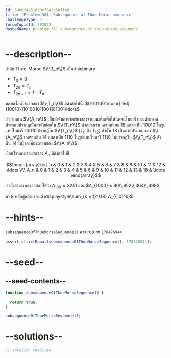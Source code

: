 ```yaml
---
id: 5900f4d51000cf542c50ffe8
title: 'Problem 361: Subsequence of Thue-Morse sequence'
challengeType: 5
forumTopicId: 302022
dashedName: problem-361-subsequence-of-thue-morse-sequence
---
```


# --description--

ลำดับ Thue-Morse $\\{T_n\\}$ เป็นลำดับbinary

- $T_0 = 0$
- $T_{2n} = T_n$
- $T_{2n + 1} = 1 - T_n$

หลายเงื่อนไขแรกของ $\\{T_n\\}$ มีดังต่อไปนี้: $01101001\color{red}{10010}1101001011001101001\ldots$

เรากำหนด $\\{A_n\\}$ เป็นลำดับการจัดเรียงของจำนวนเต็มเพื่อให้นิพจน์ไบนารีของแต่ละองค์ประกอบปรากฏเป็นลำดับย่อยใน $\\{T_n\\}$ ตัวอย่างเช่น เลขทศนิยม 18 แสดงเป็น 10010 ในรูปแบบไบนารี 10010 ปรากฏใน $\\{T_n\\}$ ($T_8$ ถึง $T_{12}$) ดังนั้น 18 เป็นองค์ประกอบของ $\\{A_n\\}$ เลขฐานสิบ 14 แสดงเป็น 1110 ในรูปแบบไบนารี 1110 ไม่ปรากฏใน $\\{T_n\\}$ ดังนั้น 14 ไม่ใช่องค์ประกอบของ $\\{A_n\\}$

เงื่อนไขหลายข้อแรกของ $A_n$ มีดังต่อไปนี้

$$\begin{array}{cr}
  n   & 0 & 1 & 2 & 3 & 4 & 5 & 6 & 7 &  8 &  9 & 10 & 11 & 12 & \ldots \\\\
  A_n & 0 & 1 & 2 & 3 & 4 & 5 & 6 & 9 & 10 & 11 & 12 & 13 & 18 & \ldots
\end{array}$$

เรายังสามารถตรวจสอบได้ว่า $A_{100} = 3251$ และ $A_{1000} = 80\\,852\\,364\\,498$

หา 9 หลักสุดท้ายของ $\displaystyle\sum_{k = 1}^{18} A_{{10}^k}$

# --hints--

`subsequenceOfThueMorseSequence()` ควร return `178476944`.

```js
assert.strictEqual(subsequenceOfThueMorseSequence(), 178476944);
```

# --seed--

## --seed-contents--

```js
function subsequenceOfThueMorseSequence() {

  return true;
}

subsequenceOfThueMorseSequence();
```

# --solutions--

```js
// solution required
```
